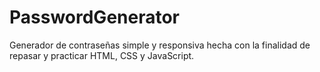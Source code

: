 # PasswordGenerator
Generador de contraseñas simple y responsiva hecha con la finalidad de repasar y practicar HTML, CSS y JavaScript.
